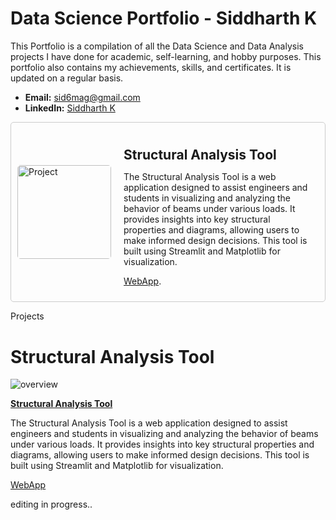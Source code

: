 # Data Science Portfolio - Siddharth K

This Portfolio is a compilation of all the Data Science and Data Analysis projects I have done for academic, self-learning, and hobby purposes. This portfolio also contains my achievements, skills, and certificates. It is updated on a regular basis.

- **Email:** sid6mag@gmail.com
- **LinkedIn:** [Siddharth K](https://www.linkedin.com/in/sidk17/)

<div style="display: flex; border: 1px solid #ccc; padding: 10px; border-radius: 5px; align-items: center;">
  <img src="[path/to/project_image.png](https://github.com/zenvall/Structural-Analysis-Tools-Web-application-/blob/main/structool-1.png)" alt="Project" width="150" height="150" style="margin-right: 20px; border-radius: 5px;">
  <div>
    <h2 style="margin-bottom: 10px;">Structural Analysis Tool</h2>
    <p style="max-width: 300px;">
The Structural Analysis Tool is a web application designed to assist engineers and students in visualizing and analyzing the behavior of beams under various loads. It provides insights into key structural properties and diagrams, allowing users to make informed design decisions. This tool is built using Streamlit and Matplotlib for visualization.

[WebApp](https://structuralanalysistool.streamlit.app/).</p>
  </div>
</div>


Projects
# Structural Analysis Tool

![overview](https://github.com/zenvall/Structural-Analysis-Tools-Web-application-/blob/main/structool-1.png)

**[Structural Analysis Tool](https://github.com/zenvall/Structural-Analysis-Tools-Web-application-/tree/main)**

The Structural Analysis Tool is a web application designed to assist engineers and students in visualizing and analyzing the behavior of beams under various loads. It provides insights into key structural properties and diagrams, allowing users to make informed design decisions. This tool is built using Streamlit and Matplotlib for visualization.

[WebApp](https://structuralanalysistool.streamlit.app/)

editing in progress..
